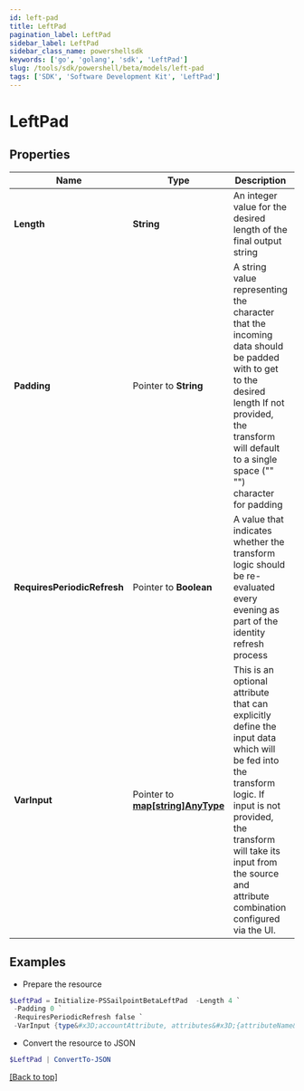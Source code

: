 ```yaml
---
id: left-pad
title: LeftPad
pagination_label: LeftPad
sidebar_label: LeftPad
sidebar_class_name: powershellsdk
keywords: ['go', 'golang', 'sdk', 'LeftPad'] 
slug: /tools/sdk/powershell/beta/models/left-pad
tags: ['SDK', 'Software Development Kit', 'LeftPad']
---
```



# LeftPad

## Properties

Name | Type | Description | Notes
------------ | ------------- | ------------- | -------------
**Length** |  **String** | An integer value for the desired length of the final output string | 
**Padding** |  Pointer to **String** | A string value representing the character that the incoming data should be padded with to get to the desired length   If not provided, the transform will default to a single space (&quot;&quot; &quot;&quot;) character for padding  | [optional] 
**RequiresPeriodicRefresh** |  Pointer to **Boolean** | A value that indicates whether the transform logic should be re-evaluated every evening as part of the identity refresh process | [optional] [default to $false]
**VarInput** |  Pointer to [**map[string]AnyType**](any-type) | This is an optional attribute that can explicitly define the input data which will be fed into the transform logic. If input is not provided, the transform will take its input from the source and attribute combination configured via the UI. | [optional] 

## Examples

- Prepare the resource
```powershell
$LeftPad = Initialize-PSSailpointBetaLeftPad  -Length 4 `
 -Padding 0 `
 -RequiresPeriodicRefresh false `
 -VarInput {type&#x3D;accountAttribute, attributes&#x3D;{attributeName&#x3D;first_name, sourceName&#x3D;Source}}
```

- Convert the resource to JSON
```powershell
$LeftPad | ConvertTo-JSON
```


[[Back to top]](#) 

